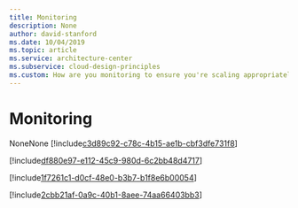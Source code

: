```yaml
---
title: Monitoring
description: None
author: david-stanford
ms.date: 10/04/2019
ms.topic: article
ms.service: architecture-center
ms.subservice: cloud-design-principles
ms.custom: How are you monitoring to ensure you're scaling appropriately? 
---
```


# Monitoring

NoneNone<!-- Monitor and alert on user experience -->
[!include[c3d89c92-c78c-4b15-ae1b-cbf3dfe731f8](./guidance/c3d89c92-c78c-4b15-ae1b-cbf3dfe731f8.md)]

<!-- Graph system utilization metrics -->
[!include[df880e97-e112-45c9-980d-6c2bb48d4717](./guidance/df880e97-e112-45c9-980d-6c2bb48d4717.md)]

<!-- Track when resources scale in and out -->
[!include[1f7261c1-d0cf-48e0-b3b7-b1f8e6b00054](./guidance/1f7261c1-d0cf-48e0-b3b7-b1f8e6b00054.md)]

<!-- Monitor and graph historical usage of the system -->
[!include[2cbb21af-0a9c-40b1-8aee-74aa66403bb3](./guidance/2cbb21af-0a9c-40b1-8aee-74aa66403bb3.md)]

